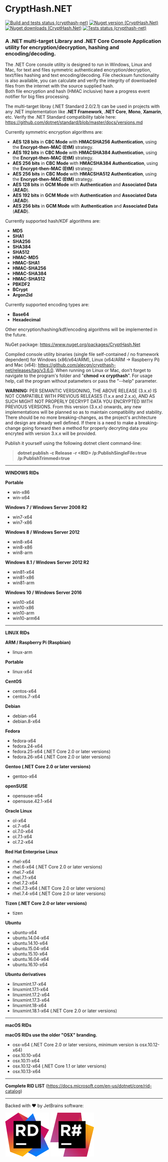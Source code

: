 # CryptHash.NET 
[![Build and tests status (crypthash-net)](https://github.com/alecgn/crypthash-net/workflows/build-and-test/badge.svg)](#)
[![Nuget version (CryptHash.Net)](https://img.shields.io/nuget/v/CryptHash.Net)](https://nuget.org/packages/CryptHash.Net) 
[![Nuget downloads (CryptHash.Net)](https://img.shields.io/nuget/dt/CryptHash.Net)](https://nuget.org/packages/CryptHash.Net) 
[![Tests status (crypthash-net)](https://img.shields.io/appveyor/tests/alecgn/crypthash-net)](https://ci.appveyor.com/project/alecgn/crypthash-net)

### A .NET multi-target Library and .NET Core Console Application utility for encryption/decryption, hashing and encoding/decoding.

The .NET Core console utility is designed to run in Windows, Linux and Mac, for text and files symmetric authenticated encryption/decryption, text/files hashing and text encoding/decoding. File checksum functionality is also available, you can calculate and verify the integrity of downloaded files from the internet with the source supplied hash.  
Both file encryption and hash (HMAC inclusive) have a progress event notifier for big files processing.

The multi-target libray (.NET Standard 2.0/2.1) can be used in projects with any .NET implementation like **.NET Framework**, **.NET Core**, **Mono**, **Xamarin**, etc. Verify the .NET Standard compatibility table here: https://github.com/dotnet/standard/blob/master/docs/versions.md

Currently symmetric encryption algorithms are:  
* **AES 128 bits** in **CBC Mode** with **HMACSHA256 Authentication**, using the **Encrypt-then-MAC (EtM)** strategy.  
* **AES 192 bits** in **CBC Mode** with **HMACSHA384 Authentication**, using the **Encrypt-then-MAC (EtM)** strategy.
* **AES 256 bits** in **CBC Mode** with **HMACSHA384 Authentication**, using the **Encrypt-then-MAC (EtM)** strategy.
* **AES 256 bits** in **CBC Mode** with **HMACSHA512 Authentication**, using the **Encrypt-then-MAC (EtM)** strategy.
* **AES 128 bits** in **GCM Mode** with **Authentication** and **Associated Data** (**AEAD**).
* **AES 192 bits** in **GCM Mode** with **Authentication** and **Associated Data** (**AEAD**).
* **AES 256 bits** in **GCM Mode** with **Authentication** and **Associated Data** (**AEAD**).

Currently supported hash/KDF algorithms are:  
* **MD5**  
* **SHA1**  
* **SHA256**  
* **SHA384**  
* **SHA512**  
* **HMAC-MD5**  
* **HMAC-SHA1**  
* **HMAC-SHA256**  
* **HMAC-SHA384**  
* **HMAC-SHA512**  
* **PBKDF2**  
* **BCrypt**  
* **Argon2id**

Currently supported encoding types are:  
* **Base64**  
* **Hexadecimal**  

Other encryption/hashing/kdf/encoding algorithms will be implemented in the future.

NuGet package: https://www.nuget.org/packages/CryptHash.Net

Compiled console utility binaries (single file self-contained / no framework dependent) for Windows (x86/x64/ARM), Linux (x64/ARM -> Raspberry Pi) and Mac (x64): https://github.com/alecgn/crypthash-net/releases/tag/v3.6.0.  When running on Linux or Mac, don't forget to navigate to the program's folder and "**chmod +x crypthash**".  For usage help, call the program without patameters or pass the "--help" parameter.  

**WARNING:** PER SEMANTIC VERSIONING, THE ABOVE RELEASE (3.x.x) IS NOT COMPATIBLE WITH PREVIOUS RELEASES (1.x.x and 2.x.x), AND AS SUCH MIGHT NOT PROPERLY DECRYPT DATA YOU ENCRYPTED WITH PREVIOUS VERSIONS.
From this version (3.x.x) onwards, any new implementations will be planned so as to maintain compatibility and stability. There should be no more breaking-changes, as the project's architecture and design are already well defined. If there is a need to make a breaking-change going forward then a method for properly decryting data you encryted with version 3.x.x will be provided.

Publish it yourself using the following dotnet client command-line:

>**dotnet publish -c Release -r \<RID\> /p:PublishSingleFile=true /p:PublishTrimmed=true**
--------------------------------------------------
**WINDOWS RIDs**

**Portable**
- win-x86
- win-x64

**Windows 7 / Windows Server 2008 R2**
- win7-x64
- win7-x86

**Windows 8 / Windows Server 2012**
- win8-x64
- win8-x86
- win8-arm

**Windows 8.1 / Windows Server 2012 R2**
- win81-x64
- win81-x86
- win81-arm

**Windows 10 / Windows Server 2016**
- win10-x64
- win10-x86
- win10-arm
- win10-arm64

--------------------------------------------------

**LINUX RIDs**

**ARM / Raspberry Pi (Raspbian)**
- linux-arm

**Portable**
- linux-x64

**CentOS**
- centos-x64
- centos.7-x64

**Debian**
- debian-x64
- debian.8-x64

**Fedora**
- fedora-x64
- fedora.24-x64
- fedora.25-x64 (.NET Core 2.0 or later versions)
- fedora.26-x64 (.NET Core 2.0 or later versions)

**Gentoo (.NET Core 2.0 or later versions)**
- gentoo-x64

**openSUSE**
- opensuse-x64
- opensuse.42.1-x64

**Oracle Linux**
- ol-x64
- ol.7-x64
- ol.7.0-x64
- ol.7.1-x64
- ol.7.2-x64

**Red Hat Enterprise Linux**
- rhel-x64
- rhel.6-x64 (.NET Core 2.0 or later versions)
- rhel.7-x64
- rhel.7.1-x64
- rhel.7.2-x64
- rhel.7.3-x64 (.NET Core 2.0 or later versions)
- rhel.7.4-x64 (.NET Core 2.0 or later versions)

**Tizen (.NET Core 2.0 or later versions)**
- tizen

**Ubuntu**
- ubuntu-x64
- ubuntu.14.04-x64
- ubuntu.14.10-x64
- ubuntu.15.04-x64
- ubuntu.15.10-x64
- ubuntu.16.04-x64
- ubuntu.16.10-x64

**Ubuntu derivatives**
- linuxmint.17-x64
- linuxmint.17.1-x64
- linuxmint.17.2-x64
- linuxmint.17.3-x64
- linuxmint.18-x64
- linuxmint.18.1-x64 (.NET Core 2.0 or later versions)

--------------------------------------------------

**macOS RIDs**

**macOS RIDs use the older "OSX" branding.**
- osx-x64 (.NET Core 2.0 or later versions, minimum version is osx.10.12-x64)
- osx.10.10-x64
- osx.10.11-x64
- osx.10.12-x64 (.NET Core 1.1 or later versions)
- osx.10.13-x64

--------------------------------------------------

**Complete RID LIST**
(https://docs.microsoft.com/en-us/dotnet/core/rid-catalog)

--------------------------------------------------

Backed with ❤️ by JetBrains software:  
  
[![Rider](./img/icon-rider.svg)](https://www.jetbrains.com/?from=crypthash-net) [![ReSharper](./img/icon-resharper.svg)](https://www.jetbrains.com/?from=crypthash-net)
